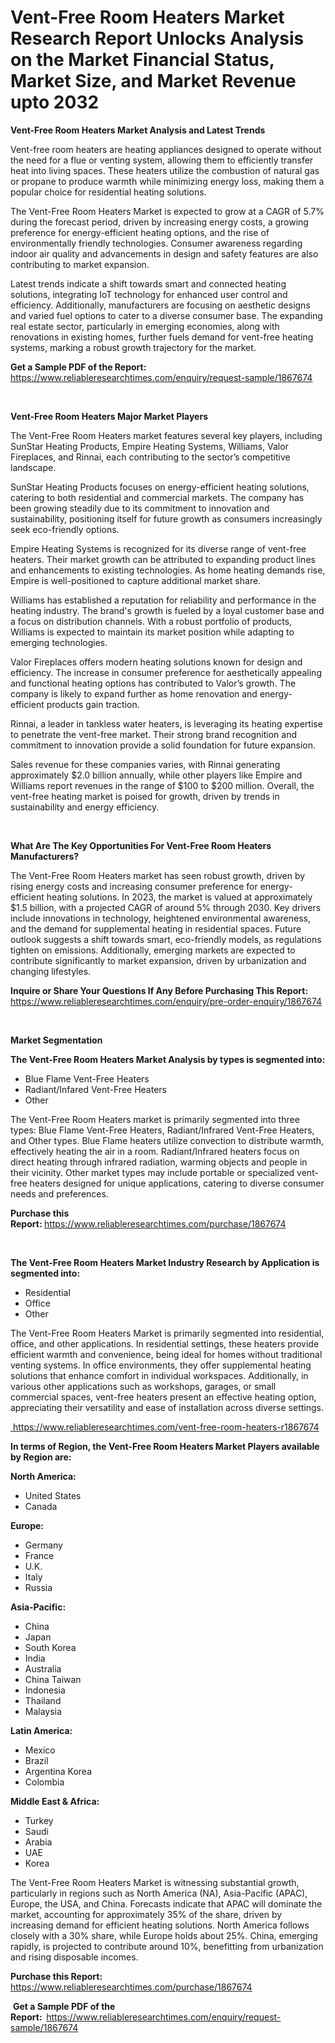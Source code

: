 <p><h1>Vent-Free Room Heaters Market Research Report Unlocks Analysis on the Market Financial Status, Market Size, and Market Revenue upto 2032</h1></p><p><strong>Vent-Free Room Heaters Market Analysis and Latest Trends</strong></p>
<p><p>Vent-free room heaters are heating appliances designed to operate without the need for a flue or venting system, allowing them to efficiently transfer heat into living spaces. These heaters utilize the combustion of natural gas or propane to produce warmth while minimizing energy loss, making them a popular choice for residential heating solutions. </p><p>The Vent-Free Room Heaters Market is expected to grow at a CAGR of 5.7% during the forecast period, driven by increasing energy costs, a growing preference for energy-efficient heating options, and the rise of environmentally friendly technologies. Consumer awareness regarding indoor air quality and advancements in design and safety features are also contributing to market expansion. </p><p>Latest trends indicate a shift towards smart and connected heating solutions, integrating IoT technology for enhanced user control and efficiency. Additionally, manufacturers are focusing on aesthetic designs and varied fuel options to cater to a diverse consumer base. The expanding real estate sector, particularly in emerging economies, along with renovations in existing homes, further fuels demand for vent-free heating systems, marking a robust growth trajectory for the market.</p></p>
<p><strong>Get a Sample PDF of the Report:&nbsp;</strong> <a href="https://www.reliableresearchtimes.com/enquiry/request-sample/1867674?utm_campaign=3678&utm_medium=2&utm_source=Github&utm_content=ia&utm_term=16042025&utm_id=vent-free-room-heaters">https://www.reliableresearchtimes.com/enquiry/request-sample/1867674</a></p>
<p>&nbsp;</p>
<p><strong>Vent-Free Room Heaters Major Market Players</strong></p>
<p><p>The Vent-Free Room Heaters market features several key players, including SunStar Heating Products, Empire Heating Systems, Williams, Valor Fireplaces, and Rinnai, each contributing to the sector’s competitive landscape.</p><p>SunStar Heating Products focuses on energy-efficient heating solutions, catering to both residential and commercial markets. The company has been growing steadily due to its commitment to innovation and sustainability, positioning itself for future growth as consumers increasingly seek eco-friendly options.</p><p>Empire Heating Systems is recognized for its diverse range of vent-free heaters. Their market growth can be attributed to expanding product lines and enhancements to existing technologies. As home heating demands rise, Empire is well-positioned to capture additional market share.</p><p>Williams has established a reputation for reliability and performance in the heating industry. The brand's growth is fueled by a loyal customer base and a focus on distribution channels. With a robust portfolio of products, Williams is expected to maintain its market position while adapting to emerging technologies.</p><p>Valor Fireplaces offers modern heating solutions known for design and efficiency. The increase in consumer preference for aesthetically appealing and functional heating options has contributed to Valor’s growth. The company is likely to expand further as home renovation and energy-efficient products gain traction.</p><p>Rinnai, a leader in tankless water heaters, is leveraging its heating expertise to penetrate the vent-free market. Their strong brand recognition and commitment to innovation provide a solid foundation for future expansion.</p><p>Sales revenue for these companies varies, with Rinnai generating approximately $2.0 billion annually, while other players like Empire and Williams report revenues in the range of $100 to $200 million. Overall, the vent-free heating market is poised for growth, driven by trends in sustainability and energy efficiency.</p></p>
<p>&nbsp;</p>
<p><strong>What Are The Key Opportunities For Vent-Free Room Heaters Manufacturers?</strong></p>
<p><p>The Vent-Free Room Heaters market has seen robust growth, driven by rising energy costs and increasing consumer preference for energy-efficient heating solutions. In 2023, the market is valued at approximately $1.5 billion, with a projected CAGR of around 5% through 2030. Key drivers include innovations in technology, heightened environmental awareness, and the demand for supplemental heating in residential spaces. Future outlook suggests a shift towards smart, eco-friendly models, as regulations tighten on emissions. Additionally, emerging markets are expected to contribute significantly to market expansion, driven by urbanization and changing lifestyles.</p></p>
<p><strong>Inquire or Share Your Questions If Any Before Purchasing This Report:</strong> <a href="https://www.reliableresearchtimes.com/enquiry/pre-order-enquiry/1867674?utm_campaign=3678&utm_medium=2&utm_source=Github&utm_content=ia&utm_term=16042025&utm_id=vent-free-room-heaters">https://www.reliableresearchtimes.com/enquiry/pre-order-enquiry/1867674</a></p>
<p>&nbsp;</p>
<p><strong>Market Segmentation</strong></p>
<p><strong>The Vent-Free Room Heaters Market Analysis by types is segmented into:</strong></p>
<p><ul><li>Blue Flame Vent-Free Heaters</li><li>Radiant/Infared Vent-Free Heaters</li><li>Other</li></ul></p>
<p><p>The Vent-Free Room Heaters market is primarily segmented into three types: Blue Flame Vent-Free Heaters, Radiant/Infrared Vent-Free Heaters, and Other types. Blue Flame heaters utilize convection to distribute warmth, effectively heating the air in a room. Radiant/Infrared heaters focus on direct heating through infrared radiation, warming objects and people in their vicinity. Other market types may include portable or specialized vent-free heaters designed for unique applications, catering to diverse consumer needs and preferences.</p></p>
<p><strong>Purchase this Report:&nbsp;</strong><a href="https://www.reliableresearchtimes.com/purchase/1867674?utm_campaign=3678&utm_medium=2&utm_source=Github&utm_content=ia&utm_term=16042025&utm_id=vent-free-room-heaters">https://www.reliableresearchtimes.com/purchase/1867674</a></p>
<p>&nbsp;</p>
<p><strong>The Vent-Free Room Heaters Market Industry Research by Application is segmented into:</strong></p>
<p><ul><li>Residential</li><li>Office</li><li>Other</li></ul></p>
<p><p>The Vent-Free Room Heaters Market is primarily segmented into residential, office, and other applications. In residential settings, these heaters provide efficient warmth and convenience, being ideal for homes without traditional venting systems. In office environments, they offer supplemental heating solutions that enhance comfort in individual workspaces. Additionally, in various other applications such as workshops, garages, or small commercial spaces, vent-free heaters present an effective heating option, appreciating their versatility and ease of installation across diverse settings.</p></p>
<p><a href="https://www.reliableresearchtimes.com/vent-free-room-heaters-r1867674?utm_campaign=3678&utm_medium=2&utm_source=Github&utm_content=ia&utm_term=16042025&utm_id=vent-free-room-heaters">&nbsp;https://www.reliableresearchtimes.com/vent-free-room-heaters-r1867674</a></p>
<p><strong>In terms of Region, the Vent-Free Room Heaters Market Players available by Region are:</strong></p>
<p>
    <p> <strong> North America: </strong>
        <ul>
            <li>United States</li>
            <li>Canada</li>
        </ul>
        </p> 
    <p> <strong> Europe: </strong>
        <ul>
            <li>Germany</li>
            <li>France</li>
            <li>U.K.</li>
            <li>Italy</li>
            <li>Russia</li>
        </ul>
        </p> 
    <p> <strong> Asia-Pacific: </strong>
        <ul>
            <li>China</li>
            <li>Japan</li>
            <li>South Korea</li>
            <li>India</li>
            <li>Australia</li>
            <li>China Taiwan</li>
            <li>Indonesia</li>
            <li>Thailand</li>
            <li>Malaysia</li>
        </ul>
        </p> 
    <p> <strong> Latin America: </strong>
        <ul>
            <li>Mexico</li>
            <li>Brazil</li>
            <li>Argentina Korea</li>
            <li>Colombia</li>
        </ul>
        </p> 
    <p> <strong> Middle East & Africa: </strong>
        <ul>
            <li>Turkey</li>
            <li>Saudi</li>
            <li>Arabia</li>
            <li>UAE</li>
            <li>Korea</li>
        </ul>
    </p>
    </p>
<p><p>The Vent-Free Room Heaters Market is witnessing substantial growth, particularly in regions such as North America (NA), Asia-Pacific (APAC), Europe, the USA, and China. Forecasts indicate that APAC will dominate the market, accounting for approximately 35% of the share, driven by increasing demand for efficient heating solutions. North America follows closely with a 30% share, while Europe holds about 25%. China, emerging rapidly, is projected to contribute around 10%, benefitting from urbanization and rising disposable incomes.</p></p>
<p><strong>Purchase this Report: </strong><a href="https://www.reliableresearchtimes.com/purchase/1867674?utm_campaign=3678&utm_medium=2&utm_source=Github&utm_content=ia&utm_term=16042025&utm_id=vent-free-room-heaters">https://www.reliableresearchtimes.com/purchase/1867674</a></p>
<p>&nbsp;<strong>Get a Sample PDF of the Report:&nbsp;&nbsp;</strong><a href="https://www.reliableresearchtimes.com/enquiry/request-sample/1867674?utm_campaign=3678&utm_medium=2&utm_source=Github&utm_content=ia&utm_term=16042025&utm_id=vent-free-room-heaters">https://www.reliableresearchtimes.com/enquiry/request-sample/1867674</a></p>
<p><strong></strong></p>
<p><p></p><p></p><p></p></p>